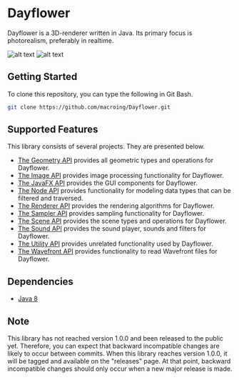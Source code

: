 Dayflower
=========
Dayflower is a 3D-renderer written in Java. Its primary focus is photorealism, preferably in realtime.

![alt text](https://github.com/macroing/Dayflower/blob/master/images/Image-001.png "Dayflower")
![alt text](https://github.com/macroing/Dayflower/blob/master/images/Image-002.png "Dayflower")

Getting Started
---------------
To clone this repository, you can type the following in Git Bash.

```bash
git clone https://github.com/macroing/Dayflower.git
```

Supported Features
------------------
This library consists of several projects. They are presented below.

 - [The Geometry API](https://github.com/macroing/Dayflower/tree/master/documentation/Geometry) provides all geometric types and operations for Dayflower.
 - [The Image API](https://github.com/macroing/Dayflower/tree/master/documentation/Image) provides image processing functionality for Dayflower.
 - [The JavaFX API](https://github.com/macroing/Dayflower/tree/master/documentation/JavaFX) provides the GUI components for Dayflower.
 - [The Node API](https://github.com/macroing/Dayflower/tree/master/documentation/Node) provides functionality for modeling data types that can be filtered and traversed.
 - [The Renderer API](https://github.com/macroing/Dayflower/tree/master/documentation/Renderer) provides the rendering algorithms for Dayflower.
 - [The Sampler API](https://github.com/macroing/Dayflower/tree/master/documentation/Sampler) provides sampling functionality for Dayflower.
 - [The Scene API](https://github.com/macroing/Dayflower/tree/master/documentation/Scene) provides the scene types and operations for Dayflower.
 - [The Sound API](https://github.com/macroing/Dayflower/tree/master/documentation/Sound) provides the sound player, sounds and filters for Dayflower.
 - [The Utility API](https://github.com/macroing/Dayflower/tree/master/documentation/Utility) provides unrelated functionality used by Dayflower.
 - [The Wavefront API](https://github.com/macroing/Dayflower/tree/master/documentation/Wavefront) provides functionality to read Wavefront files for Dayflower.

Dependencies
------------
 - [Java 8](http://www.java.com)

Note
----
This library has not reached version 1.0.0 and been released to the public yet. Therefore, you can expect that backward incompatible changes are likely to occur between commits. When this library reaches version 1.0.0, it will be tagged and available on the "releases" page. At that point, backward incompatible changes should only occur when a new major release is made.